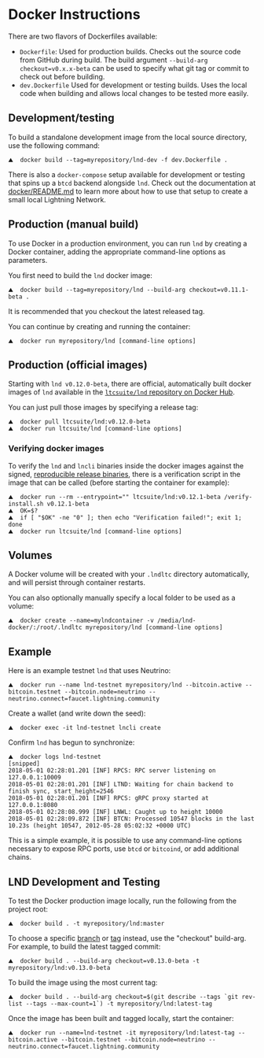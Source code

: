 # Docker Instructions

There are two flavors of Dockerfiles available:
 - `Dockerfile`: Used for production builds. Checks out the source code from
   GitHub during build. The build argument `--build-arg checkout=v0.x.x-beta`
   can be used to specify what git tag or commit to check out before building.
 - `dev.Dockerfile` Used for development or testing builds. Uses the local code
   when building and allows local changes to be tested more easily.

## Development/testing

To build a standalone development image from the local source directory, use the
following command:

```shell
⛰  docker build --tag=myrepository/lnd-dev -f dev.Dockerfile .
```

There is also a `docker-compose` setup available for development or testing that
spins up a `btcd` backend alongside `lnd`. Check out the documentation at
[docker/README.md](../docker/README.md) to learn more about how to use that
setup to create a small local Lightning Network.

## Production (manual build)

To use Docker in a production environment, you can run `lnd` by creating a
Docker container, adding the appropriate command-line options as parameters.

You first need to build the `lnd` docker image:

```shell
⛰  docker build --tag=myrepository/lnd --build-arg checkout=v0.11.1-beta .
```

It is recommended that you checkout the latest released tag.

You can continue by creating and running the container:

```shell
⛰  docker run myrepository/lnd [command-line options]
```

## Production (official images)

Starting with `lnd v0.12.0-beta`, there are official, automatically built docker
images of `lnd` available in the
[`ltcsuite/lnd` repository on Docker Hub](https://hub.docker.com/r/ltcsuite/lnd).

You can just pull those images by specifying a release tag:

```shell
⛰  docker pull ltcsuite/lnd:v0.12.0-beta
⛰  docker run ltcsuite/lnd [command-line options]
```

### Verifying docker images

To verify the `lnd` and `lncli` binaries inside the docker images against the
signed, [reproducible release binaries](release.md), there is a verification
script in the image that can be called (before starting the container for
example):

```shell
⛰  docker run --rm --entrypoint="" ltcsuite/lnd:v0.12.1-beta /verify-install.sh v0.12.1-beta
⛰  OK=$?
⛰  if [ "$OK" -ne "0" ]; then echo "Verification failed!"; exit 1; done
⛰  docker run ltcsuite/lnd [command-line options]
```

## Volumes

A Docker volume will be created with your `.lndltc` directory automatically, and will
persist through container restarts.

You can also optionally manually specify a local folder to be used as a volume:

```shell
⛰  docker create --name=mylndcontainer -v /media/lnd-docker/:/root/.lndltc myrepository/lnd [command-line options]
```

## Example

Here is an example testnet `lnd` that uses Neutrino:

```shell
⛰  docker run --name lnd-testnet myrepository/lnd --bitcoin.active --bitcoin.testnet --bitcoin.node=neutrino --neutrino.connect=faucet.lightning.community
```

Create a wallet (and write down the seed):

```shell
⛰  docker exec -it lnd-testnet lncli create
```

Confirm `lnd` has begun to synchronize:

```shell
⛰  docker logs lnd-testnet
[snipped]
2018-05-01 02:28:01.201 [INF] RPCS: RPC server listening on 127.0.0.1:10009
2018-05-01 02:28:01.201 [INF] LTND: Waiting for chain backend to finish sync, start_height=2546
2018-05-01 02:28:01.201 [INF] RPCS: gRPC proxy started at 127.0.0.1:8080
2018-05-01 02:28:08.999 [INF] LNWL: Caught up to height 10000
2018-05-01 02:28:09.872 [INF] BTCN: Processed 10547 blocks in the last 10.23s (height 10547, 2012-05-28 05:02:32 +0000 UTC)
```

This is a simple example, it is possible to use any command-line options necessary
to expose RPC ports, use `btcd` or `bitcoind`, or add additional chains.

## LND Development and Testing

To test the Docker production image locally, run the following from the project root:

```shell
⛰  docker build . -t myrepository/lnd:master
```

To choose a specific [branch](https://github.com/ltcsuite/lnd/branches) or [tag](https://hub.docker.com/r/ltcsuite/lnd/tags?page=1&ordering=last_updated) instead, use the "checkout" build-arg. For example, to build the latest tagged commit:

```shell
⛰  docker build . --build-arg checkout=v0.13.0-beta -t myrepository/lnd:v0.13.0-beta
```

To build the image using the most current tag:

```shell
⛰  docker build . --build-arg checkout=$(git describe --tags `git rev-list --tags --max-count=1`) -t myrepository/lnd:latest-tag
```

Once the image has been built and tagged locally, start the container:

```shell
⛰  docker run --name=lnd-testnet -it myrepository/lnd:latest-tag --bitcoin.active --bitcoin.testnet --bitcoin.node=neutrino --neutrino.connect=faucet.lightning.community
```
